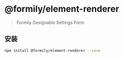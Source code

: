 # @formily/element-renderer

> Formily Designable Settings Form

## 安装

```bash
npm install @formily/element-renderer --save
```
